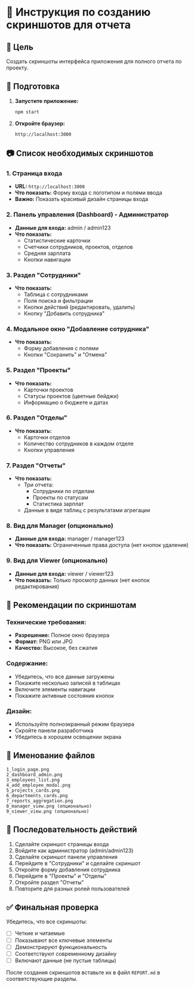 # 📸 Инструкция по созданию скриншотов для отчета

## 🎯 Цель

Создать скриншоты интерфейса приложения для полного отчета по проекту.

## 🚀 Подготовка

1. **Запустите приложение:**
   ```bash
   npm start
   ```

2. **Откройте браузер:**
   ```
   http://localhost:3000
   ```

## 📷 Список необходимых скриншотов

### 1. Страница входа
- **URL:** `http://localhost:3000`
- **Что показать:** Форму входа с логотипом и полями ввода
- **Важно:** Показать красивый дизайн страницы входа

### 2. Панель управления (Dashboard) - Администратор
- **Данные для входа:** admin / admin123
- **Что показать:** 
  - Статистические карточки
  - Счетчики сотрудников, проектов, отделов
  - Средняя зарплата
  - Кнопки навигации

### 3. Раздел "Сотрудники"
- **Что показать:** 
  - Таблица с сотрудниками
  - Поля поиска и фильтрации
  - Кнопки действий (редактировать, удалить)
  - Кнопку "Добавить сотрудника"

### 4. Модальное окно "Добавление сотрудника"
- **Что показать:** 
  - Форму добавления с полями
  - Кнопки "Сохранить" и "Отмена"

### 5. Раздел "Проекты"
- **Что показать:** 
  - Карточки проектов
  - Статусы проектов (цветные бейджи)
  - Информацию о бюджете и датах

### 6. Раздел "Отделы"
- **Что показать:** 
  - Карточки отделов
  - Количество сотрудников в каждом отделе
  - Кнопки управления

### 7. Раздел "Отчеты"
- **Что показать:** 
  - Три отчета:
    - Сотрудники по отделам
    - Проекты по статусам  
    - Статистика зарплат
  - Данные в виде таблиц с результатами агрегации

### 8. Вид для Manager (опционально)
- **Данные для входа:** manager / manager123
- **Что показать:** Ограниченные права доступа (нет кнопок удаления)

### 9. Вид для Viewer (опционально)  
- **Данные для входа:** viewer / viewer123
- **Что показать:** Только просмотр данных (нет кнопок редактирования)

## 🎨 Рекомендации по скриншотам

### Технические требования:
- **Разрешение:** Полное окно браузера
- **Формат:** PNG или JPG
- **Качество:** Высокое, без сжатия

### Содержание:
- Убедитесь, что все данные загружены
- Покажите несколько записей в таблицах
- Включите элементы навигации
- Покажите активные состояния кнопок

### Дизайн:
- Используйте полноэкранный режим браузера
- Скройте панели разработчика
- Убедитесь в хорошем освещении экрана

## 📁 Именование файлов

```
1_login_page.png
2_dashboard_admin.png  
3_employees_list.png
4_add_employee_modal.png
5_projects_cards.png
6_departments_cards.png
7_reports_aggregation.png
8_manager_view.png (опционально)
9_viewer_view.png (опционально)
```

## 🔄 Последовательность действий

1. Сделайте скриншот страницы входа
2. Войдите как администратор (admin/admin123)
3. Сделайте скриншот панели управления
4. Перейдите в "Сотрудники" и сделайте скриншот
5. Откройте форму добавления сотрудника
6. Перейдите в "Проекты" и "Отделы"
7. Откройте раздел "Отчеты"
8. Повторите для разных ролей пользователей

## ✅ Финальная проверка

Убедитесь, что все скриншоты:
- [ ] Четкие и читаемые
- [ ] Показывают все ключевые элементы
- [ ] Демонстрируют функциональность
- [ ] Соответствуют современному дизайну
- [ ] Включают данные (не пустые таблицы)

После создания скриншотов вставьте их в файл `REPORT.md` в соответствующие разделы. 